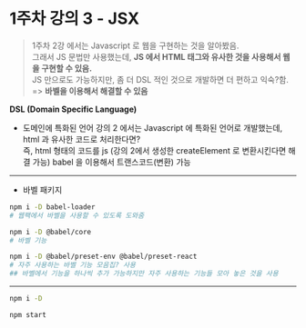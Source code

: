 # 1주차 강의 3 - JSX

> 1주차 2강 에서는 Javascript 로 웹을 구현하는 것을 알아봤음.   
> 그래서 JS 문법만 사용했는데, **JS 에서 HTML 태그와 유사한 것을 사용해서 웹을 구현할 수 있음.**  
> JS 만으로도 가능하지만, 좀 더 DSL 적인 것으로 개발하면 더 편하고 익숙?함.  
> => **바벨을 이용해서 해결할 수 있음**

**DSL (Domain Specific Language)**
- 도메인에 특화된 언어
    강의 2 에서는 Javascript 에 특화된 언어로 개발했는데, html 과 유사한 코드로 처리한다면?   
    즉, html 형태의 코드를 js (강의 2에서 생성한 createElement 로 변환시킨다면 해결 가능)
    babel 을 이용해서 트랜스코드(변환) 가능

---
- 바벨 패키지
```sh
npm i -D babel-loader 
# 웹팩에서 바벨을 사용할 수 있도록 도와줌

npm i -D @babel/core
# 바벨 기능

npm i -D @babel/preset-env @babel/preset-react
# 자주 사용하는 바벨 기능 모음집? 사용 
## 바벨에서 기능을 하나씩 추가 가능하지만 자주 사용하는 기능들 모아 놓은 것을 사용
```
---


```sh
npm i -D
```

```sh
npm start
```
